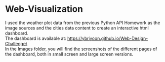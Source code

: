 # Web-Visualization

I used the weather plot data from the previous Python API Homework as the image sources and the cities data content to create an interactive html dashboard. <br />
The dashboard is available at: https://ybriyoon.github.io/Web-Design-Challenge/ <br />
In the Images folder, you will find the screenshots of the different pages of the dashboard, both in small screen and large screen versions. 
